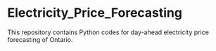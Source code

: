 # Electricity_Price_Forecasting
This repository contains Python codes for day-ahead electricity price forecasting of Ontario.
